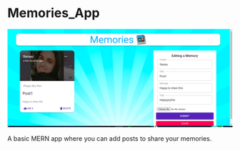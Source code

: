 # Memories_App
![sample screenshot](https://github.com/sarayu-suresh/Memories_App/blob/main/ss.png?raw=true)

A basic MERN app where you can add posts to share your memories. 
